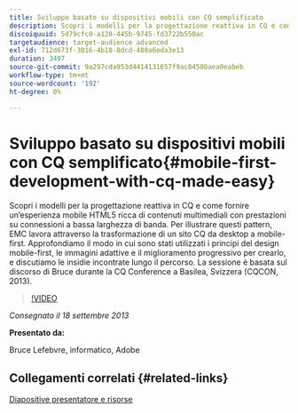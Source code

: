 ```yaml
---
title: Sviluppo basato su dispositivi mobili con CQ semplificato
description: Scopri i modelli per la progettazione reattiva in CQ e come fornire un’esperienza mobile HTML5 ricca di contenuti multimediali con prestazioni su connessioni a bassa larghezza di banda. Per illustrare questi pattern, EMC lavora attraverso la trasformazione di un sito CQ da desktop a mobile-first. Approfondiamo il modo in cui sono stati utilizzati i principi del design mobile-first, le immagini adattive e il miglioramento progressivo per crearlo, e discutiamo le insidie incontrate lungo il percorso. La sessione è basata sul discorso di Bruce durante la CQ Conference a Basilea, Svizzera (CQCON, 2013).
discoiquuid: 5d79cfc0-a128-445b-9745-fd3722b550ac
targetaudience: target-audience advanced
exl-id: 712d673f-3016-4b18-8dcd-480a6eda3e13
duration: 3497
source-git-commit: 9a297cda953d4414131657f9ac84580aea0eabeb
workflow-type: tm+mt
source-wordcount: '192'
ht-degree: 0%

---
```


# Sviluppo basato su dispositivi mobili con CQ semplificato{#mobile-first-development-with-cq-made-easy}

Scopri i modelli per la progettazione reattiva in CQ e come fornire un’esperienza mobile HTML5 ricca di contenuti multimediali con prestazioni su connessioni a bassa larghezza di banda. Per illustrare questi pattern, EMC lavora attraverso la trasformazione di un sito CQ da desktop a mobile-first. Approfondiamo il modo in cui sono stati utilizzati i principi del design mobile-first, le immagini adattive e il miglioramento progressivo per crearlo, e discutiamo le insidie incontrate lungo il percorso. La sessione è basata sul discorso di Bruce durante la CQ Conference a Basilea, Svizzera (CQCON, 2013).

>[!VIDEO](https://video.tv.adobe.com/v/19572/?quality=9)

*Consegnato il 18 settembre 2013*

**Presentato da:**

Bruce Lefebvre, informatico, Adobe

## Collegamenti correlati {#related-links}

[Diapositive presentatore e risorse](https://brucelefebvre.com/blog/2013/09/18/cq-gems-mobile-first-development/)
